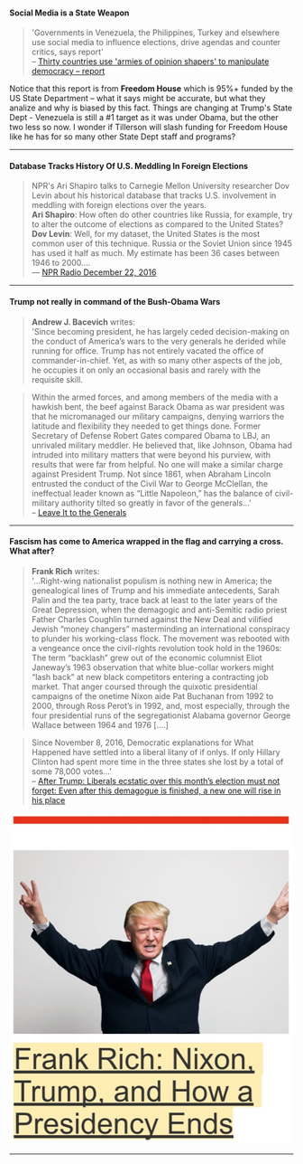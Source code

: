 #### Social Media is a State Weapon ####   
> 'Governments in Venezuela, the Philippines, Turkey and elsewhere use social media to influence elections, drive agendas and counter critics, says report'   
– [Thirty countries use 'armies of opinion shapers' to manipulate democracy – report](https://www.theguardian.com/technology/2017/nov/14/social-media-influence-election-countries-armies-of-opinion-shapers-manipulate-democracy-fake-news)

Notice that this report is from **Freedom House** which is 95%+ funded by the US State Department – what it says might be accurate, but what they analize and why is biased by this fact.  Things are changing at Trump's State Dept - Venezuela is still a #1 target as it was under Obama, but the other two less so now. I wonder if Tillerson will slash funding for Freedom House like he has for so many other State Dept staff and programs?

---
#### Database Tracks History Of U.S. Meddling In Foreign Elections ####

>NPR's Ari Shapiro talks to Carnegie Mellon University researcher Dov Levin about his historical database that tracks U.S. involvement in meddling with foreign elections over the years.   
**Ari Shapiro**: How often do other countries like Russia, for example, try to alter the outcome of elections as compared to the United States?   
**Dov Levin**: Well, for my dataset, the United States is the most common user of this technique. Russia or the Soviet Union since 1945 has used it half as much. My estimate has been 36 cases between 1946 to 2000....   
–– [NPR Radio December 22, 2016](https://www.npr.org/2016/12/22/506625913/database-tracks-history-of-u-s-meddling-in-foreign-elections)

----
#### Trump not really in command of the Bush-Obama Wars ####
>**Andrew J. Bacevich** writes:  
'Since becoming president, he has largely ceded decision-making on the conduct of America’s wars to the very generals he derided while running for office. Trump has not entirely vacated the office of commander-in-chief. Yet, as with so many other aspects of the job, he occupies it on only an occasional basis and rarely with the requisite skill.  

>Within the armed forces, and among members of the media with a hawkish bent, the beef against Barack Obama as war president was that he micromanaged our military campaigns, denying warriors the latitude and flexibility they needed to get things done. Former Secretary of Defense Robert Gates compared Obama to LBJ, an unrivaled military meddler. He believed that, like Johnson, Obama had intruded into military matters that were beyond his purview, with results that were far from helpful. No one will make a similar charge against President Trump. Not since 1861, when Abraham Lincoln entrusted the conduct of the Civil War to George McClellan, the ineffectual leader known as “Little Napoleon,” has the balance of civil-military authority tilted so greatly in favor of the generals...'   
– [Leave It to the Generals](https://newrepublic.com/article/145418/leave-generals)

---

#### Fascism has come to America wrapped in the flag and carrying a cross. What after? ####

>**Frank Rich** writes:   
'...Right-wing nationalist populism is nothing new in America; the genealogical lines of Trump and his immediate antecedents, Sarah Palin and the tea party, trace back at least to the later years of the Great Depression, when the demagogic and anti-Semitic radio priest Father Charles Coughlin turned against the New Deal and vilified Jewish “money changers” masterminding an international conspiracy to plunder his working-class flock. The movement was rebooted with a vengeance once the civil-rights revolution took hold in the 1960s: The term “backlash” grew out of the economic columnist Eliot Janeway’s 1963 observation that white blue-collar workers might “lash back” at new black competitors entering a contracting job market. That anger coursed through the quixotic presidential campaigns of the onetime Nixon aide Pat Buchanan from 1992 to 2000, through Ross Perot’s in 1992, and, most especially, through the four presidential runs of the segregationist Alabama governor George Wallace between 1964 and 1976 [....]

> Since November 8, 2016, Democratic explanations for What Happened have settled into a liberal litany of if onlys. If only Hillary Clinton had spent more time in the three states she lost by a total of some 78,000 votes...'  
– [After Trump: Liberals ecstatic over this month’s election must not forget: Even after this demagogue is finished, a new one will rise in his place](http://nymag.com/daily/intelligencer/2017/11/frank-rich-trumpism-after-trump.html)


![Frank Rich on Trump](https://github.com/meltsintoair/jd/blob/master/img/rich.trump.jpg)


----

